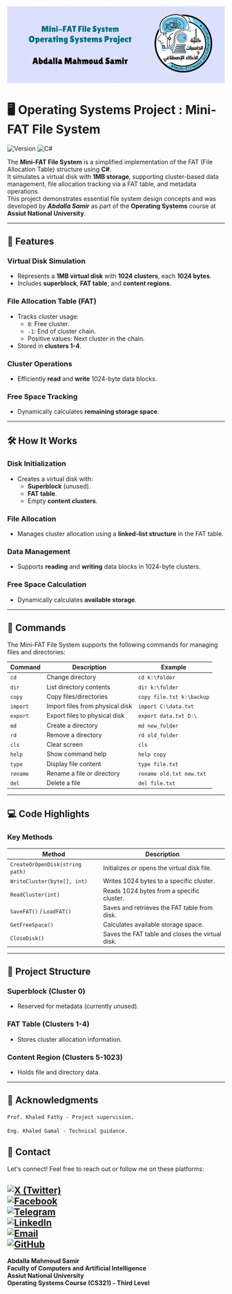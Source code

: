 ![Operating Systems Banner](https://github.com/abdallasamir04/Operating-Systems-Project/raw/main/OS/osbanner.png)


# 🖥️ Operating Systems Project : Mini-FAT File System


![Version](https://img.shields.io/badge/version-1.0.0-green.svg?style=for-the-badge&logo=github&logoColor=white)
![C#](https://img.shields.io/badge/Language-C%23-0078d4.svg?style=for-the-badge&logo=csharp&logoColor=white)

The **Mini-FAT File System** is a simplified implementation of the FAT (File Allocation Table) structure using **C#**.  
It simulates a virtual disk with **1MB storage**, supporting cluster-based data management, file allocation tracking via a FAT table, and metadata operations.  
This project demonstrates essential file system design concepts and was developed by **_Abdalla Samir_** as part of the **Operating Systems** course at **Assiut National University**.

---

## 🚀 Features

### Virtual Disk Simulation
- Represents a **1MB virtual disk** with **1024 clusters**, each **1024 bytes**.
- Includes **superblock**, **FAT table**, and **content regions**.

### File Allocation Table (FAT)
- Tracks cluster usage:
  - `0`: Free cluster.
  - `-1`: End of cluster chain.
  - Positive values: Next cluster in the chain.
- Stored in **clusters 1-4**.

### Cluster Operations
- Efficiently **read** and **write** 1024-byte data blocks.

### Free Space Tracking
- Dynamically calculates **remaining storage space**.

---

## 🛠️ How It Works

### Disk Initialization
- Creates a virtual disk with:
  - **Superblock** (unused).
  - **FAT table**.
  - Empty **content clusters**.

### File Allocation
- Manages cluster allocation using a **linked-list structure** in the FAT table.

### Data Management
- Supports **reading** and **writing** data blocks in 1024-byte clusters.

### Free Space Calculation
- Dynamically calculates **available storage**.

---

## 📜 Commands

The Mini-FAT File System supports the following commands for managing files and directories:

| Command     | Description                                  | Example                     |
|-------------|----------------------------------------------|-----------------------------|
| `cd`        | Change directory                             | `cd k:\folder`              |
| `dir`       | List directory contents                      | `dir k:\folder`             |
| `copy`      | Copy files/directories                       | `copy file.txt k:\backup`   |
| `import`    | Import files from physical disk              | `import C:\data.txt`        |
| `export`    | Export files to physical disk                | `export data.txt D:\`       |
| `md`        | Create a directory                           | `md new_folder`             |
| `rd`        | Remove a directory                           | `rd old_folder`             |
| `cls`       | Clear screen                                 | `cls`                       |
| `help`      | Show command help                            | `help copy`                 |
| `type`      | Display file content                         | `type file.txt`             |
| `rename`    | Rename a file or directory                   | `rename old.txt new.txt`    |
| `del`       | Delete a file                                | `del file.txt`              |

---

## 💻 Code Highlights

### Key Methods
| Method                          | Description                                      |
|---------------------------------|--------------------------------------------------|
| `CreateOrOpenDisk(string path)` | Initializes or opens the virtual disk file.      |
| `WriteCluster(byte[], int)`     | Writes 1024 bytes to a specific cluster.         |
| `ReadCluster(int)`              | Reads 1024 bytes from a specific cluster.        |
| `SaveFAT()` / `LoadFAT()`       | Saves and retrieves the FAT table from disk.     |
| `GetFreeSpace()`                | Calculates available storage space.              |
| `CloseDisk()`                   | Saves the FAT table and closes the virtual disk. |

---

## 📂 Project Structure

### Superblock (Cluster 0)
- Reserved for metadata (currently unused).

### FAT Table (Clusters 1-4)
- Stores cluster allocation information.

### Content Region (Clusters 5-1023)
- Holds file and directory data.

---


## 🙏 Acknowledgments


    Prof. Khaled Fathy - Project supervision.

    Eng. Khaled Gamal - Technical guidance.

    
## 📧 Contact

Let's connect! Feel free to reach out or follow me on these platforms:  

[![X (Twitter)](https://img.shields.io/badge/X-black.svg?style=for-the-badge&logo=X&logoColor=white)](https://x.com/abdallasamir04)  
[![Facebook](https://img.shields.io/badge/Facebook-1877F2?style=for-the-badge&logo=facebook&logoColor=white)](https://www.facebook.com/abdallasamir04/)  
[![Telegram](https://img.shields.io/badge/Telegram-2CA5E0?style=for-the-badge&logo=telegram&logoColor=white)](https://t.me/abdallasamir04)  
[![LinkedIn](https://img.shields.io/badge/LinkedIn-0077B5?style=for-the-badge&logo=linkedin&logoColor=white)](https://www.linkedin.com/in/abdalla-mahmoud-9264242b6/)  
[![Email](https://img.shields.io/badge/Email-D14836?style=for-the-badge&logo=gmail&logoColor=white)](mailto:samirovic707@gmail.com)  
[![GitHub](https://img.shields.io/badge/GitHub-%23121011.svg?style=for-the-badge&logo=github&logoColor=white)](https://github.com/abdallasamir04)  
---
**Abdalla Mahmoud Samir**  
**Faculty of Computers and Artificial Intelligence**  
**Assiut National University**  
**Operating Systems Course (CS321) - Third Level**
